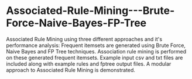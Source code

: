 # Associated-Rule-Mining---Brute-Force-Naive-Bayes-FP-Tree
Associated Rule Mining using three different approaches and it's performance analysis: Frequent itemsets are generated using Brute Force, Naive Bayes and FP Tree techniques. Association rule mining is performed on these generated frequent itemsets. Example input csv and txt files are included along with example rules and fptree output files. A modular approach to Associated Rule Mining is demonstrated.
